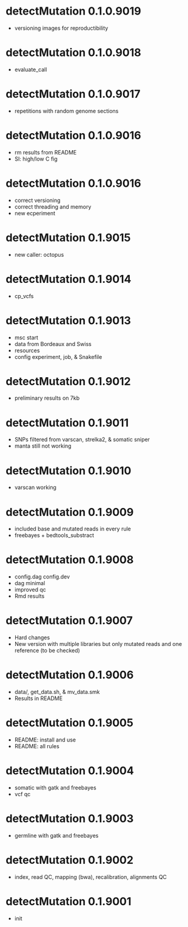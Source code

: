 # detectMutation 0.1.0.9019
* versioning images for reproductibility

# detectMutation 0.1.0.9018
* evaluate_call

# detectMutation 0.1.0.9017
* repetitions with random genome sections

# detectMutation 0.1.0.9016
* rm results from README
* SI: high/low C fig

# detectMutation 0.1.0.9016
* correct versioning
* correct threading and memory
* new ecperiment

# detectMutation 0.1.9015
* new caller: octopus

# detectMutation 0.1.9014
* cp_vcfs

# detectMutation 0.1.9013
* msc start
* data from Bordeaux and Swiss
* resources
* config experiment, job, & Snakefile

# detectMutation 0.1.9012
* preliminary results on 7kb

# detectMutation 0.1.9011
* SNPs filtered from varscan, strelka2, & somatic sniper
* manta still not working

# detectMutation 0.1.9010
* varscan working

# detectMutation 0.1.9009
* included base and mutated reads in every rule
* freebayes + bedtools_substract

# detectMutation 0.1.9008
* config.dag config.dev
* dag minimal
* improved qc
* Rmd results

# detectMutation 0.1.9007
* Hard changes
* New version with multiple libraries but only mutated reads and one reference (to be checked)

# detectMutation 0.1.9006
* data/, get_data.sh, & mv_data.smk
* Results in README

# detectMutation 0.1.9005
* README: install and use
* README: all rules

# detectMutation 0.1.9004
* somatic with gatk and freebayes
* vcf qc

# detectMutation 0.1.9003
* germline with gatk and freebayes

# detectMutation 0.1.9002
* index, read QC, mapping (bwa), recalibration, alignments QC

# detectMutation 0.1.9001
* init
